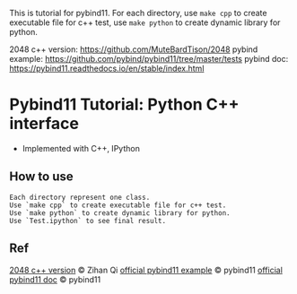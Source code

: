This is tutorial for pybind11. For each directory, use `make cpp` to create executable file for c++ test, use `make python` to create dynamic library for python. 


2048 c++ version: https://github.com/MuteBardTison/2048
pybind example: https://github.com/pybind/pybind11/tree/master/tests
pybind doc: https://pybind11.readthedocs.io/en/stable/index.html

# Pybind11 Tutorial: Python C++ interface 

  - Implemented with C++, IPython
  

## How to use

```
Each directory represent one class.
Use `make cpp` to create executable file for c++ test.
Use `make python` to create dynamic library for python. 
Use `Test.ipython` to see final result.
```

## Ref

  [2048 c++ version](https://github.com/MuteBardTison/2048) © Zihan Qi
  [official pybind11 example](https://github.com/pybind/pybind11/tree/master/tests) © pybind11
  [official pybind11 doc](https://pybind11.readthedocs.io/en/stable/index.html) © pybind11

